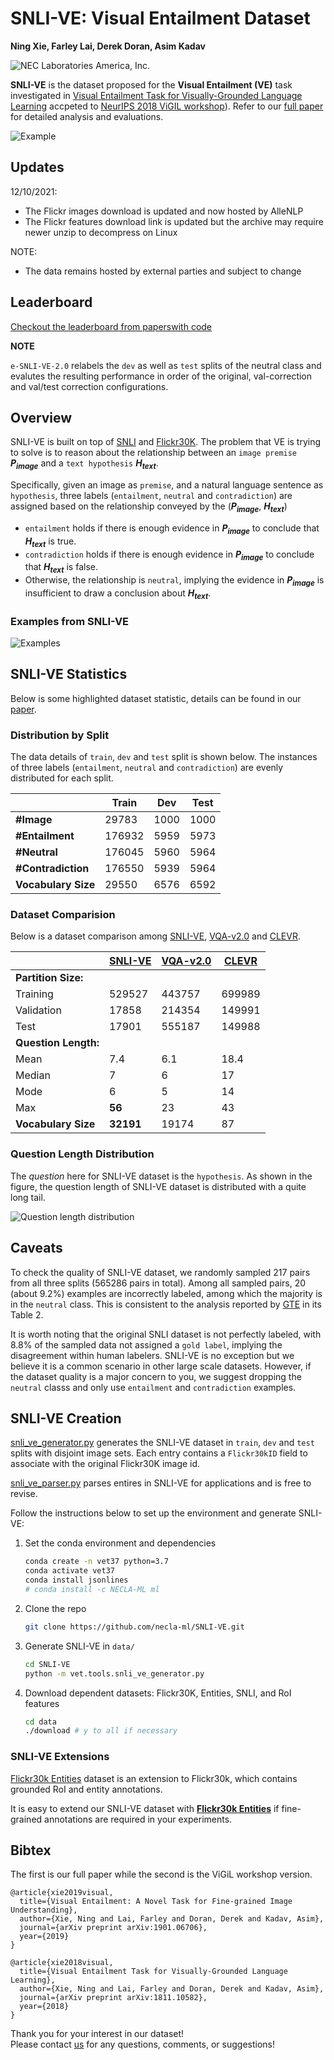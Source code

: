 # SNLI-VE: Visual Entailment Dataset  
**Ning Xie, Farley Lai, Derek Doran, Asim Kadav**
  
![NEC Laboratories America, Inc.](http://www.nec-labs.com/static/images/layout/nec-laboratories-site-logo.jpg)

**SNLI-VE** is the dataset proposed for the **Visual Entailment (VE)** task investigated in [Visual Entailment Task for Visually-Grounded Language Learning](https://arxiv.org/abs/1811.10582) accpeted to [NeurIPS 2018 ViGIL workshop](https://nips2018vigil.github.io/)).
Refer to our [full paper](https://arxiv.org/abs/1901.06706) for detailed analysis and evaluations.

![Example](https://drive.google.com/uc?export=view&id=1Bo83CcaPKJqrNg0F_crbeAfCRiTDWlqz)

## Updates

12/10/2021:

- The Flickr images download is updated and now hosted by AlleNLP
- The Flickr features download link is updated but the archive may require newer unzip to decompress on Linux

NOTE: 

- The data remains hosted by external parties and subject to change

## Leaderboard

[Checkout the leaderboard from paperswith code](https://paperswithcode.com/sota/visual-entailment-on-snli-ve-val)

**NOTE**

`e-SNLI-VE-2.0` relabels the `dev` as well as `test` splits of the neutral class and evalutes the resulting performance in order of the original, val-correction and val/test correction configurations.

## Overview  

SNLI-VE is built on top of [SNLI](https://nlp.stanford.edu/projects/snli) and [Flickr30K](http://shannon.cs.illinois.edu/DenotationGraph).
The problem that VE is trying to solve is to reason about the relationship between an `image premise` **_P<sub>image</sub>_** and a `text hypothesis` **_H<sub>text</sub>_**.

Specifically, given an image as `premise`, and a natural language sentence as `hypothesis`, three labels (`entailment`, `neutral` and `contradiction`) are assigned based on the relationship conveyed by the (**_P<sub>image</sub>_**, **_H<sub>text</sub>_**)

- `entailment` holds if there is enough evidence in **_P<sub>image</sub>_** to conclude that **_H<sub>text</sub>_** is true.
- `contradiction` holds if there is enough evidence in **_P<sub>image</sub>_** to conclude that **_H<sub>text</sub>_** is false.
- Otherwise, the relationship is `neutral`, implying the evidence in **_P<sub>image</sub>_** is insufficient to draw a conclusion about **_H<sub>text</sub>_**.
 
### Examples from SNLI-VE  
  
![Examples](https://drive.google.com/uc?export=view&id=1FUL2PkSQB6EaTbyMvNz1yj_fMCxU3g_W)
    
## SNLI-VE Statistics  

Below is some highlighted dataset statistic, details can be found in our [paper](https://arxiv.org/abs/1811.10582).
  
### Distribution by Split

The data details of `train`, `dev` and `test` split is shown below. The instances of three labels (`entailment`, `neutral` and `contradiction`) are evenly distributed for each split.

|                      | **Train** | **Dev** | **Test** |  
|  ------------------- | --------- | ------- | -------- |  
|  **#Image**          |  29783    | 1000    | 1000     |  
|  **#Entailment**     | 176932    | 5959    | 5973     |  
|  **#Neutral**        | 176045    | 5960    | 5964     |  
|  **#Contradiction**  | 176550    | 5939    | 5964     |  
|  **Vocabulary Size** |  29550    | 6576    | 6592     |  
 
### Dataset Comparision
  
Below is a dataset comparison among [SNLI-VE](https://bit.ly/2VgSfbI), [VQA-v2.0](https://bit.ly/2Vhe9vn) and [CLEVR](https://bit.ly/2VkpoD8).  
  
|  | [SNLI-VE](https://bit.ly/2VgSfbI) | [VQA-v2.0](https://bit.ly/2Vhe9vn) | [CLEVR](https://bit.ly/2VkpoD8) |  
|  ------------------- | --------- | ------ | ------ |  
| **Partition Size:**  |           |        |        |  
|  Training            | 529527    | 443757 | 699989 |  
|  Validation          |  17858    | 214354 | 149991 |  
|  Test                |  17901    | 555187 | 149988 |  
| **Question Length:** |           |        |        |  
|  Mean                |    7.4    |    6.1 |   18.4 |  
|  Median              |      7    |      6 |     17 |  
|  Mode                |      6    |      5 |     14 |  
|  Max                 |    **56** |     23 |     43 |  
| **Vocabulary Size**  | **32191** |  19174 |     87 |  
  
### Question Length Distribution

The *question* here for SNLI-VE dataset is the `hypothesis`.
As shown in the figure, the question length of SNLI-VE dataset is distributed with a quite long tail.

![Question length distribution](https://drive.google.com/uc?export=view&id=1d3iwptpIzQZjZdwn_d1GlXl8N1kBoCcH)
  
## Caveats

To check the quality of SNLI-VE dataset, we randomly sampled 217 pairs from all three splits (565286 pairs in total).
Among all sampled pairs, 20 (about 9.2%) examples are incorrectly labeled, among which the majority is in the `neutral` class. 
This is consistent to the analysis reported by [GTE](https://www.aclweb.org/anthology/C18-1199) in its Table 2.

It is worth noting that the original SNLI dataset is not perfectly labeled, 
with 8.8% of the sampled data not assigned a `gold label`, 
implying the disagreement within human labelers. 
SNLI-VE is no exception but we believe it is a common scenario in other large scale datasets.
However, if the dataset quality is a major concern to you, 
we suggest dropping the `neutral` classs and only use `entailment` and `contradiction` examples.

## SNLI-VE Creation

[snli_ve_generator.py](vet/tools/snli_ve_generator.py) generates the SNLI-VE dataset in `train`, `dev` and `test` splits with disjoint image sets. 
Each entry contains a `Flickr30kID` field to associate with the original Flickr30K image id. 

[snli_ve_parser.py](vet/tools/snli_ve_parser.py) parses entires in SNLI-VE for applications and is free to revise.

Follow the instructions below to set up the environment and generate SNLI-VE:

1. Set the conda environment and dependencies

    ```sh
    conda create -n vet37 python=3.7
    conda activate vet37
    conda install jsonlines
    # conda install -c NECLA-ML ml
    ```

2. Clone the repo

    ```sh
    git clone https://github.com/necla-ml/SNLI-VE.git
    ```

2. Generate SNLI-VE in `data/`

    ```sh
    cd SNLI-VE
    python -m vet.tools.snli_ve_generator.py
    ```

3. Download dependent datasets: Flickr30K, Entities, SNLI, and RoI features 

    ```sh
    cd data
    ./download # y to all if necessary
    ```

<!--
4. Extract RoI features from pre-extracted

  ```sh
  python -m vet.tools.ROI_related
  ```

5. Train models

  ```sh
  ```

6. Evaluation

  ```sh
  ```
-->

### SNLI-VE Extensions  
  
[Flickr30k Entities](http://web.engr.illinois.edu/~bplumme2/Flickr30kEntities) dataset is an extension to Flickr30k, which contains grounded RoI and entity annotations. 

It is easy to extend our SNLI-VE dataset with **[Flickr30k Entities](http://web.engr.illinois.edu/~bplumme2/Flickr30kEntities/)** if fine-grained annotations are required in your experiments.

## Bibtex  

The first is our full paper while the second is the ViGiL workshop version.

```  
@article{xie2019visual,
  title={Visual Entailment: A Novel Task for Fine-grained Image Understanding},
  author={Xie, Ning and Lai, Farley and Doran, Derek and Kadav, Asim},
  journal={arXiv preprint arXiv:1901.06706},
  year={2019}
}

@article{xie2018visual,
  title={Visual Entailment Task for Visually-Grounded Language Learning},
  author={Xie, Ning and Lai, Farley and Doran, Derek and Kadav, Asim},
  journal={arXiv preprint arXiv:1811.10582},
  year={2018}
}  
```  
  
Thank you for your interest in our dataset!  
Please contact [us](farleylai@nec-labs.com) for any questions, comments, or suggestions!
